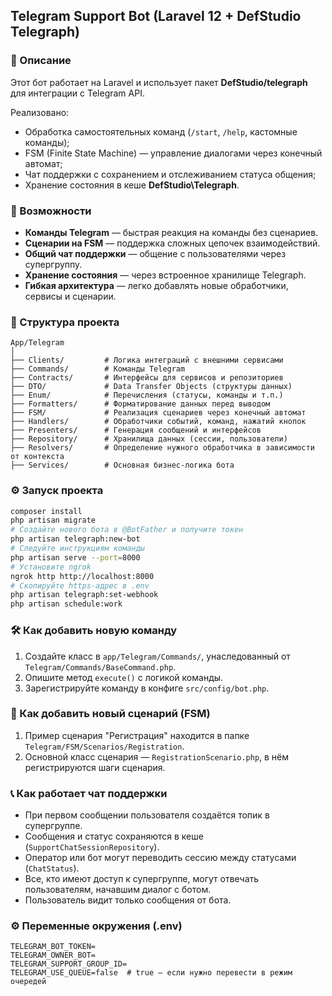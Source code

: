 
## Telegram Support Bot (Laravel 12 + DefStudio Telegraph)

### 📌 Описание

Этот бот работает на Laravel и использует пакет **DefStudio/telegraph** для интеграции с Telegram API.

Реализовано:

* Обработка самостоятельных команд (`/start`, `/help`, кастомные команды);
* FSM (Finite State Machine) — управление диалогами через конечный автомат;
* Чат поддержки с сохранением и отслеживанием статуса общения;
* Хранение состояния в кеше **DefStudio\Telegraph**.

### 🚀 Возможности

* **Команды Telegram** — быстрая реакция на команды без сценариев.
* **Сценарии на FSM** — поддержка сложных цепочек взаимодействий.
* **Общий чат поддержки** — общение с пользователями через супергруппу.
* **Хранение состояния** — через встроенное хранилище Telegraph.
* **Гибкая архитектура** — легко добавлять новые обработчики, сервисы и сценарии.

### 📂 Структура проекта

```
App/Telegram
│
├── Clients/         # Логика интеграций с внешними сервисами
├── Commands/        # Команды Telegram
├── Contracts/       # Интерфейсы для сервисов и репозиториев
├── DTO/             # Data Transfer Objects (структуры данных)
├── Enum/            # Перечисления (статусы, команды и т.п.)
├── Formatters/      # Форматирование данных перед выводом
├── FSM/             # Реализация сценариев через конечный автомат
├── Handlers/        # Обработчики событий, команд, нажатий кнопок
├── Presenters/      # Генерация сообщений и интерфейсов
├── Repository/      # Хранилища данных (сессии, пользователи)
├── Resolvers/       # Определение нужного обработчика в зависимости от контекста
├── Services/        # Основная бизнес-логика бота
```

### ⚙️ Запуск проекта

```bash
composer install
php artisan migrate
# Создайте нового бота в @BotFather и получите токен
php artisan telegraph:new-bot
# Следуйте инструкциям команды
php artisan serve --port=8000
# Установите ngrok
ngrok http http://localhost:8000
# Скопируйте https-адрес в .env
php artisan telegraph:set-webhook
php artisan schedule:work
```

### 🛠 Как добавить новую команду

1. Создайте класс в `app/Telegram/Commands/`, унаследованный от `Telegram/Commands/BaseCommand.php`.
2. Опишите метод `execute()` с логикой команды.
3. Зарегистрируйте команду в конфиге `src/config/bot.php`.

### 🔄 Как добавить новый сценарий (FSM)

1. Пример сценария "Регистрация" находится в папке `Telegram/FSM/Scenarios/Registration`.
2. Основной класс сценария — `RegistrationScenario.php`, в нём регистрируются шаги сценария.

### 📞 Как работает чат поддержки

* При первом сообщении пользователя создаётся топик в супергруппе.
* Сообщения и статус сохраняются в кеше (`SupportChatSessionRepository`).
* Оператор или бот могут переводить сессию между статусами (`ChatStatus`).
* Все, кто имеют доступ к супергруппе, могут отвечать пользователям, начавшим диалог с ботом.
* Пользователь видит только сообщения от бота.

### ⚙️ Переменные окружения (.env)

```env
TELEGRAM_BOT_TOKEN=
TELEGRAM_OWNER_BOT=
TELEGRAM_SUPPORT_GROUP_ID=
TELEGRAM_USE_QUEUE=false  # true — если нужно перевести в режим очередей
```


